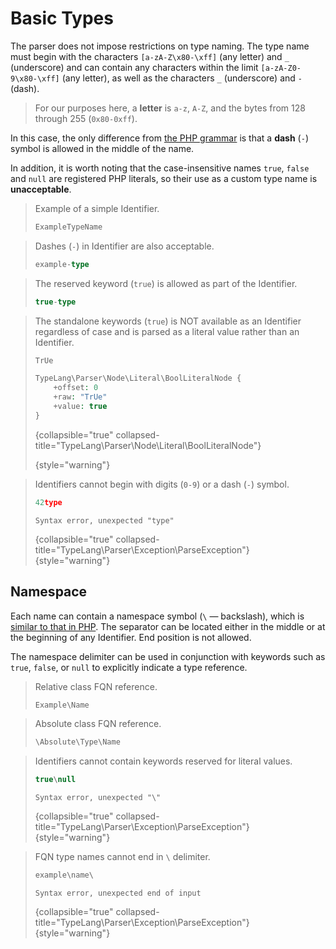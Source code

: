 # Basic Types

<show-structure for="chapter" depth="2"/>

The parser does not impose restrictions on type naming. The type name must begin
with the characters `[a-zA-Z\x80-\xff]` (any letter) and `_` (underscore) and 
can contain any characters within the limit `[a-zA-Z0-9\x80-\xff]` (any letter), 
as well as the characters `_` (underscore) and `-` (dash).

> For our purposes here, a **letter** is `a-z`, `A-Z`, and the bytes from 128
> through 255 (`0x80-0xff`).

In this case, the only difference from [the PHP grammar](https://www.php.net/manual/en/language.variables.basics.php) 
is that a **dash** (`-`) symbol is allowed in the middle of the name.

In addition, it is worth noting that the case-insensitive names `true`, `false`
and `null` are registered PHP literals, so their use as a custom type name 
is **unacceptable**.

<tabs>
<tab title="Examples">

> Example of a simple <tooltip term="Identifier">Identifier</tooltip>.
> ```typescript
> ExampleTypeName
> ```

> Dashes (`-`) in <tooltip term="Identifier">Identifier</tooltip> are also 
> acceptable.
> ```typescript
> example-type
> ```

> The reserved keyword (`true`) is allowed as part of the <tooltip
> term="Identifier">Identifier</tooltip>.
> ```typescript
> true-type
> ```

</tab>
<tab title="Counterexamples">

> The standalone keywords (`true`) is NOT available as an <tooltip
> term="Identifier">Identifier</tooltip> regardless of case and is parsed as a
> literal value rather than an <tooltip term="Identifier">Identifier</tooltip>.
> ```typescript
> TrUe
> ```
> ```php
> TypeLang\Parser\Node\Literal\BoolLiteralNode {
>     +offset: 0
>     +raw: "TrUe"
>     +value: true
> }
> ```
> {collapsible="true" collapsed-title="TypeLang\Parser\Node\Literal\BoolLiteralNode"}
> 
> {style="warning"}

> <tooltip term="Identifier">Identifiers</tooltip> cannot begin with digits
> (`0-9`) or a dash (`-`) symbol.
> ```typescript
> 42type
> ```
> ```
> Syntax error, unexpected "type"
> ```
> {collapsible="true" collapsed-title="TypeLang\Parser\Exception\ParseException"}
> {style="warning"}

</tab>
</tabs>

## Namespace

Each name can contain a namespace symbol (`\` — backslash), which is 
[similar to that in PHP](https://www.php.net/manual/en/language.namespaces.rationale.php). The separator can be located either in the middle
or at the beginning of any <tooltip term="Identifier">Identifier</tooltip>. End
position is not allowed.

The namespace delimiter can be used in conjunction with keywords such as `true`,
`false`, or `null` to explicitly indicate a type reference.

<tabs>
<tab title="Examples">

> Relative class <tooltip term="FQN">FQN</tooltip> reference.
> ```typescript
> Example\Name
> ```

> Absolute class <tooltip term="FQN">FQN</tooltip> reference.
> ```typescript
> \Absolute\Type\Name
> ```

</tab>
<tab title="Counterexamples">

> <tooltip term="Identifier">Identifiers</tooltip> cannot contain keywords
> reserved for literal values.
> ```typescript
> true\null
> ```
> ```
> Syntax error, unexpected "\"
> ```
> {collapsible="true" collapsed-title="TypeLang\Parser\Exception\ParseException"}
> {style="warning"}

> <tooltip term="FQN">FQN</tooltip> type names cannot end in `\` delimiter.
> ```typescript
> example\name\
> ```
> ```
> Syntax error, unexpected end of input
> ```
> {collapsible="true" collapsed-title="TypeLang\Parser\Exception\ParseException"}
> {style="warning"}

</tab>
</tabs>
